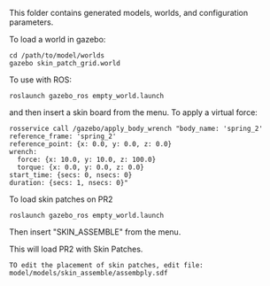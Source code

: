 This folder contains generated models, worlds, and configuration parameters.  

To load a world in gazebo:
```
cd /path/to/model/worlds
gazebo skin_patch_grid.world
```


To use with ROS:
```
roslaunch gazebo_ros empty_world.launch
```
and then insert a skin board from the menu. To apply a virtual force:
```
rosservice call /gazebo/apply_body_wrench "body_name: 'spring_2'
reference_frame: 'spring_2'
reference_point: {x: 0.0, y: 0.0, z: 0.0}
wrench:
  force: {x: 10.0, y: 10.0, z: 100.0}
  torque: {x: 0.0, y: 0.0, z: 0.0}
start_time: {secs: 0, nsecs: 0}
duration: {secs: 1, nsecs: 0}" 
```

To load skin patches on PR2

```
roslaunch gazebo_ros empty_world.launch

```
Then insert "SKIN_ASSEMBLE" from the menu.

This will load PR2 with Skin Patches.

```
TO edit the placement of skin patches, edit file: model/models/skin_assemble/assembply.sdf
```
